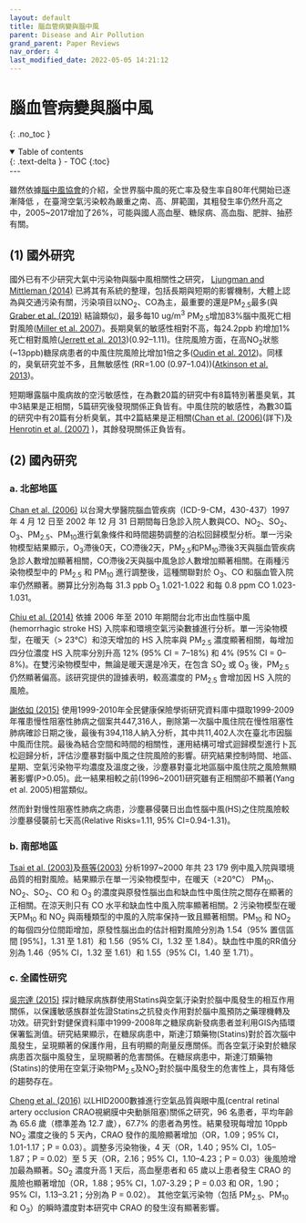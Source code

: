 ```yaml
---
layout: default
title: 腦血管病變與腦中風
parent: Disease and Air Pollution
grand_parent: Paper Reviews
nav_order: 4
last_modified_date: 2022-05-05 14:21:12
---
```


#	腦血管病變與腦中風
{: .no_toc }

<details open markdown="block">
  <summary>
    Table of contents
  </summary>
  {: .text-delta }
- TOC
{:toc}
</details>
---

雖然依據[腦中風協會][87]的介紹，全世界腦中風的死亡率及發生率自80年代開始已逐漸降低 ，在臺灣空氣污染較為嚴重之南、高、屏範圍，其粗發生率仍然升高之中，2005~2017增加了26%，可能與國人高血壓、糖尿病、高血脂、肥胖、抽菸有關。
## (1)	國外研究
國外已有不少研究大氣中污染物與腦中風相關性之研究， [Ljungman and Mittleman (2014)][88] 已將其有系統的整理，包括長期與短期的影響機制，大體上認為與交通污染有關，污染項目以NO<sub>2</sub>、CO為主，最重要的還是PM<sub>2.5</sub>最多(與[Graber et al. (2019)][89] 結論類似)，最多每10 ug/m<sup>3</sup> PM<sub>2.5</sub>增加83%腦中風死亡相對風險([Miller et al. 2007][90])。長期臭氧的敏感性相對不高，每24.2ppb 約增加1%死亡相對風險([Jerrett et al. 2013][91])(0.92–1.11)。住院風險方面，在高NO<sub>2</sub>狀態(~13ppb)糖尿病患者的中風住院風險比增加1倍之多([Oudin et al. 2012][92])。同樣的，臭氧研究並不多，且無敏感性 (RR=1.00 (0.97–1.04))([Atkinson et al. 2013][93])。

短期曝露腦中風病故的空污敏感性，在為數20篇的研究中有8篇特別著墨臭氧，其中3結果是正相關，5篇研究後發現關係正負皆有。中風住院的敏感性，為數30篇的研究中有20篇有分析臭氧，其中2篇結果是正相關([Chan et al. (2006)][95](詳下)及[Henrotin et al. (2007)][94] )，其餘發現關係正負皆有。
## (2)	國內研究
### a.	北部地區
[Chan et al. (2006)][95]  以台灣大學醫院腦血管疾病（ICD-9-CM，430-437）1997 年 4 月 12 日至 2002 年 12 月 31 日期間每日急診入院人數與CO、NO<sub>2</sub>、SO<sub>2</sub>、O<sub>3</sub>、PM<sub>2.5</sub>、PM<sub>10</sub>進行氣象條件和時間趨勢調整的泊松回歸模型分析。單一污染物模型結果顯示，O<sub>3</sub>滯後0天，CO滯後2天，PM<sub>2.5</sub>和PM<sub>10</sub>滯後3天與腦血管疾病急診人數增加顯著相關，CO滯後2天與腦中風急診人數增加顯著相關。在兩種污染物模型中的 PM<sub>2.5</sub> 和 PM<sub>10</sub> 進行調整後，這種關聯對於 O<sub>3</sub>、CO 和腦血管入院率仍然顯著。勝算比分別為每 31.3 ppb O<sub>3</sub> 1.021-1.022 和每 0.8 ppm CO 1.023-1.031。

[Chiu et al. (2014)][96] 依據 2006 年至 2010 年期間台北市出血性腦中風(hemorrhagic stroke HS) 入院率和環境空氣污染數據進行分析。單一污染物模型，在暖天（> 23°C）和涼天增加的 HS 入院率與 PM<sub>2.5</sub> 濃度顯著相關，每增加四分位濃度 HS 入院率分別升高 12% (95% CI = 7–18%) 和 4% (95% CI = 0–8%)。在雙污染物模型中，無論是暖天還是冷天，在包含 SO<sub>2</sub> 或 O<sub>3</sub> 後，PM<sub>2.5</sub> 仍然顯著偏高。該研究提供的證據表明，較高濃度的 PM<sub>2.5</sub> 會增加因 HS 入院的風險。

[謝依如 (2015)][97] 使用1999-2010年全民健康保險學術研究資料庫中擷取1999-2009年罹患慢性阻塞性肺病之個案共447,316人，刪除第一次腦中風住院在慢性阻塞性肺病確診日期之後，最後有394,118人納入分析，其中共11,402人次在臺北市因腦中風而住院。最後為結合空間和時間的相關性，運用結構可增式迴歸模型進行卜瓦松迴歸分析，評估沙塵暴對腦中風之住院風險的影響。研究結果控制時間、地區、星期、空氣污染物平均濃度及溫度之後，沙塵暴對臺北地區腦中風住院之風險無顯著影響(P>0.05)。此一結果相較之前(1996~2001)研究雖有正相關卻不顯著(Yang et al. 2005)相當類似。

然而針對慢性阻塞性肺病之病患，沙塵暴侵襲日出血性腦中風(HS)之住院風險較沙塵暴侵襲前七天高(Relative Risks=1.11, 95% CI=0.94-1.31)。
### b.	南部地區
[Tsai et al. (2003)][98]及[蔡等(2003)][99]  分析1997~2000 年共 23 179 例中風入院與環境品質的相對風險。結果顯示在單一污染物模型中，在暖天（≥20°C） PM<sub>10</sub>、NO<sub>2</sub>、SO<sub>2</sub>、CO 和 O<sub>3</sub> 的濃度與原發性腦出血和缺血性中風住院之間存在顯著的正相關。在涼天則只有 CO 水平和缺血性中風入院率顯著相關。2 污染物模型在暖天PM<sub>10</sub> 和 NO<sub>2</sub> 與兩種類型的中風的入院率保持一致且顯著相關。PM<sub>10</sub> 和 NO<sub>2</sub> 的每個四分位間距增加，原發性腦出血的估計相對風險分別為 1.54（95% 置信區間 [95%]，1.31 至 1.81）和 1.56（95% CI，1.32 至 1.84）。缺血性中風的RR值分別為 1.46（95% CI，1.32 至 1.61）和 1.55（95% CI，1.40 至 1.71）。
### c.	全國性研究
[吳宗達 (2015)][100] 探討糖尿病族群使用Statins與空氣汙染對於腦中風發生的相互作用關係，以保護敏感族群並佐證Statins之抗發炎作用對於腦中風預防之藥理機轉及功效。研究針對健保資料庫中1999-2008年之糖尿病新發病患者並利用GIS內插環保署監測值。研究結果顯示，在糖尿病患中，斯達汀類藥物(Statins)對於首次腦中風發生，呈現顯著的保護作用，且有明顯的劑量反應關係。而各空氣汙染對於糖尿病患首次腦中風發生，呈現顯著的危害關係。在糖尿病患中，斯達汀類藥物(Statins)的使用在空氣汙染物PM<sub>2.5</sub>及NO<sub>2</sub>對於腦中風發生的危害性上，具有降低的趨勢存在。

[Cheng et al. (2016)][101] 以LHID2000數據進行空氣品質與眼中風(central retinal artery occlusion CRAO視網膜中央動脈阻塞)關係之研究，96 名患者，平均年齡為 65.6 歲（標準差為 12.7 歲），67.7% 的患者為男性。結果發現每增加 10ppb NO<sub>2</sub> 濃度之後的 5 天內，CRAO 發作的風險顯著增加（OR，1.09；95% CI，1.01-1.17；P = 0.03）。調整多污染物後，4 天（OR，1.40；95% CI，1.05–1.87；P = 0.02）至 5 天（OR，2.16；95% CI，1.10–4.23；P = 0.03）後風險增加最為顯著。SO<sub>2</sub> 濃度升高 1 天后，高血壓患者和 65 歲以上患者發生 CRAO 的風險也顯著增加（OR，1.88；95% CI，1.07-3.29；P = 0.03 和 OR，1.90；95% CI，1.13–3.21；分別為 P = 0.02）。 其他空氣污染物（包括 PM<sub>2.5</sub>、PM<sub>10</sub> 和 O<sub>3</sub>）的瞬時濃度對本研究中 CRAO 的發生沒有顯著影響。


[87]: <http://www.stroke.org.tw/GoWeb2/include/index.php?Page=5-1&paper02=4156067525bc96c3a9ee9b> "邱弘毅 (2018). 腦中風之現況與流行病學特徵、台灣腦中風學會. Available at stroke.org.tw (Accessed 15 July 2021)."
[88]: <https://www.ahajournals.org/doi/full/10.1161/STROKEAHA.114.003130> " Ljungman, P.L. and Mittleman, M.A. (2014). Ambient Air Pollution and Stroke. Stroke 45 (12):3734–3741. doi:10.1161/STROKEAHA.114.003130."
[89]: <https://www.sciencedirect.com/science/article/pii/S0035378718309767> " Graber, M., Mohr, S., Baptiste, L., Duloquin, G., Blanc-Labarre, C., Mariet, A.S., Giroud, M., and Béjot, Y. (2019). Air pollution and stroke. A new modifiable risk factor is in the air. Revue Neurologique 175 (10):619–624. doi:10.1016/j.neurol.2019.03.003."
[90]: <https://www.nejm.org/doi/full/10.1056/nejmoa054409> " Miller, K.A., Siscovick, D.S., Sheppard, L., Shepherd, K., Sullivan, J.H., Anderson, G.L., and Kaufman, J.D. (2007). Long-term exposure to air pollution and incidence of cardiovascular events in women. N Engl J Med 356 (5):447–458. doi:10.1056/NEJMoa054409."
[91]: <https://pubmed.ncbi.nlm.nih.gov/23805824/> " Jerrett, M., Burnett, R.T., Beckerman, B.S., Turner, M.C., Krewski, D., Thurston, G., Martin, R.V., van Donkelaar, A., Hughes, E., Shi, Y., Gapstur, S.M., Thun, M.J., and Pope, C.A. (2013). Spatial analysis of air pollution and mortality in California. Am J Respir Crit Care Med 188 (5):593–599. doi:10.1164/rccm.201303-0609OC."
[92]: <https://www.karger.com/Article/Abstract/322600> " Oudin, A., Strömberg, U., Jakobsson, K., Stroh, E., Lindgren, A.G., Norrving, B., Pessah-Rasmussen, H., Engström, G., and Björk, J. (2011). Hospital admissions for ischemic stroke: does long-term exposure to air pollution interact with major risk factors? Cerebrovasc Dis 31 (3):284–293. doi:10.1159/000322600."
[93]: <https://pubmed.ncbi.nlm.nih.gov/23222514/> " Atkinson, R.W., Carey, I.M., Kent, A.J., van Staa, T.P., Anderson, H.R., and Cook, D.G. (2013). Long-term exposure to outdoor air pollution and incidence of cardiovascular diseases. Epidemiology 24 (1):44–53. doi:10.1097/EDE.0b013e318276ccb8."
[94]: <https://oem.bmj.com/content/64/7/439> " Henrotin, J.B., Besancenot, J.P., Bejot, Y., and Giroud, M. (2007). Short-term effects of ozone air pollution on ischaemic stroke occurrence: a case-crossover analysis from a 10-year population-based study in Dijon, France. Occup Environ Med 64 (7):439–445. doi:10.1136/oem.2006.029306."
[95]: <https://doi.org/10.1093/eurheartj/ehi835> " Chan, C.-C., Chuang, K.-J., Chien, L.-C., Chen, W.-J., and Chang, W.-T. (2006). Urban air pollution and emergency admissions for cerebrovascular diseases in Taipei, Taiwan. European Heart Journal 27 (10):1238–1244. doi:10.1093/eurheartj/ehi835."
[96]: <https://doi.org/10.1080/15287394.2014.926801> " Chiu, H.-F., Chang, C.-C., and Yang, C.-Y. (2014). Relationship Between Hemorrhagic Stroke Hospitalization and Exposure to Fine Particulate Air Pollution in Taipei, Taiwan. Journal of Toxicology and Environmental Health, Part A 77 (19):1154–1163. doi:10.1080/15287394.2014.926801."
[97]: <http://140.131.94.7/retrieve/5450/103NTCN0711014-001.pdf> " 謝依如 (2015). 沙塵暴對臺北地區腦中風住院之影響. 國立台北護理健康大學健康事業管理研究所, 臺北."
[98]: <https://www.ahajournals.org/doi/full/10.1161/01.STR.0000095564.33543.64> " Tsai, S.-S., Goggins, W.B., Chiu, H.-F., and Yang, C.-Y. (2003). Evidence for an Association Between Air Pollution and Daily Stroke Admissions in Kaohsiung, Taiwan. Stroke 34 (11):2612–2616. doi:10.1161/01.STR.0000095564.33543.64."
[99]: <https://hdl.handle.net/11296/4fj9tz> "蔡尚學 (2003). 台灣地區室外空氣污染對健康效應之研究(PhD Thesis) 醫學研究所. 高雄醫學大學, 高雄市."
[100]: <https://hdl.handle.net/11296/n783e5> " 吳宗達 (2015). 斯達汀類藥物與空氣汙染對於糖尿病族群腦中風發生之關係探討 公共衛生學系碩士班. 中國醫藥大學, 台中市."
[101]: <https://www.sciencedirect.com/science/article/pii/S0161642016310934> " Cheng, H.-C., Pan, R.-H., Yeh, H.-J., Lai, K.R., Yen, M.-Y., Chan, C.-L., and Wang, A.-G. (2016). Ambient Air Pollution and the Risk of Central Retinal Artery Occlusion. Ophthalmology 123 (12):2603–2609. doi:10.1016/j.ophtha.2016.08.046."
